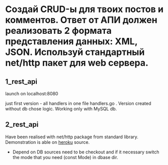 # Создай CRUD-ы для твоих постов и комментов. Ответ от АПИ должен реализовать 2 формата представления данных: XML, JSON. Используй стандартный net/http пакет для web сервера.

## 1_rest_api 
launch on localhost:8080

just first version - all handlers in one file handlers.go . 
Version created without db chose logic. Working only with MySQL db.

## 2_rest_api
Have been realised with net/http package from standard library. Demonstration is 
able on [heroku](https://nix-study-api.herokuapp.com/) source.
* Depend on DB sources need to be checkout and if it necessary switch the mode that you need (const Mode) in dbase dir.
